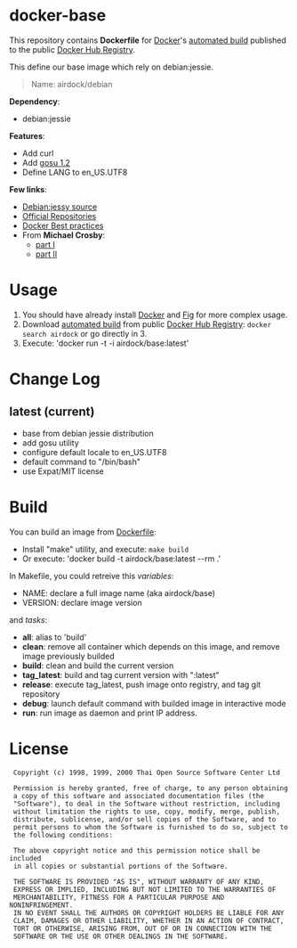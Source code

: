 # docker-base

This repository contains **Dockerfile** for [Docker](https://www.docker.com/)'s [automated build](https://registry.hub.docker.com/u/airdock/) published to the public [Docker Hub Registry](https://registry.hub.docker.com/).

This define our base image which rely on debian:jessie.

> Name: airdock/debian

**Dependency**:
 - debian:jessie

**Features**:
 - Add curl
 - Add [gosu 1.2](https://github.com/tianon/gosu)
 - Define LANG to en_US.UTF8



**Few links**:
- [Debian:jessy source](https://github.com/tianon/docker-brew-debian/tree/b6b91ab925802aff7b832127c278aba23d88d3d1/jessie)
- [Official Repositories](http://docs.docker.com/docker-hub/official_repos/)
- [Docker Best practices](http://docs.docker.com/articles/dockerfile_best-practices/)
- From **Michael Crosby**:
	- [part I](http://crosbymichael.com/dockerfile-best-practices.html)
	- [part II](http://crosbymichael.com/dockerfile-best-practices-take-2.html)


# Usage

1. You should have already install [Docker](https://www.docker.com/) and [Fig](http://www.fig.sh/) for more complex usage.
2. Download [automated build](https://registry.hub.docker.com/u/airdock/) from public [Docker Hub Registry](https://registry.hub.docker.com/):
`docker search airdock` or go directly in 3.
3. Execute: 'docker run -t -i  airdock/base:latest'

# Change Log

## latest (current)

- base from debian jessie distribution
- add gosu utility
- configure default locale to en_US.UTF8
- default command to "/bin/bash"
- use Expat/MIT license

# Build

You can build an image from [Dockerfile](https://github.com/airdock-io/docker-base):
- Install "make" utility, and execute: `make build`
- Or execute: 'docker build -t airdock/base:latest --rm .'

In Makefile, you could retreive this *variables*:
- NAME: declare a full image name (aka airdock/base)
- VERSION: declare image version

and *tasks*:
- **all**: alias to 'build'
- **clean**: remove all container which depends on this image, and remove image previously builded
- **build**: clean and build the current version
- **tag_latest**: build and tag current version with ":latest"
- **release**: execute tag_latest, push image onto registry, and tag git repository
- **debug**: launch default command with builded image in interactive mode
- **run**: run image as daemon and print IP address.



# License

```
 Copyright (c) 1998, 1999, 2000 Thai Open Source Software Center Ltd

 Permission is hereby granted, free of charge, to any person obtaining
 a copy of this software and associated documentation files (the
 "Software"), to deal in the Software without restriction, including
 without limitation the rights to use, copy, modify, merge, publish,
 distribute, sublicense, and/or sell copies of the Software, and to
 permit persons to whom the Software is furnished to do so, subject to
 the following conditions:

 The above copyright notice and this permission notice shall be included
 in all copies or substantial portions of the Software.

 THE SOFTWARE IS PROVIDED "AS IS", WITHOUT WARRANTY OF ANY KIND,
 EXPRESS OR IMPLIED, INCLUDING BUT NOT LIMITED TO THE WARRANTIES OF
 MERCHANTABILITY, FITNESS FOR A PARTICULAR PURPOSE AND NONINFRINGEMENT.
 IN NO EVENT SHALL THE AUTHORS OR COPYRIGHT HOLDERS BE LIABLE FOR ANY
 CLAIM, DAMAGES OR OTHER LIABILITY, WHETHER IN AN ACTION OF CONTRACT,
 TORT OR OTHERWISE, ARISING FROM, OUT OF OR IN CONNECTION WITH THE
 SOFTWARE OR THE USE OR OTHER DEALINGS IN THE SOFTWARE.
 ```
